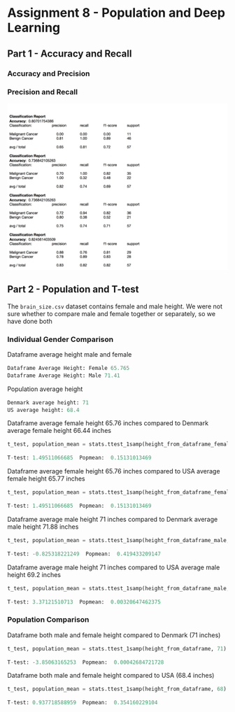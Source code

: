 # Assignment 8 - Population and Deep Learning

## Part 1 - Accuracy and Recall

### Accuracy and Precision

### Precision and Recall

![Text](https://github.com/HakimiX/BusinessIntelligence/blob/master/Assignment8/Model/model.jpg)

## Part 2 - Population and T-test

The `brain_size.csv` dataset contains female and male height. We were not sure whether to compare male and female together or separately, so we have done both

### Individual Gender Comparison

Dataframe average height male and female
```python
Dataframe Average Height: Female 65.765
Dataframe Average Height: Male 71.41
```

Population average height 
```python
Denmark average height: 71
US average height: 68.4
```

Dataframe average female height 65.76 inches compared to Denmark average female height 66.44 inches
```python
t_test, population_mean = stats.ttest_1samp(height_from_dataframe_female, 66)
```
```python
T-test: 1.49511066685  Popmean:  0.15131013469
```

Dataframe average female height 65.76 inches compared to USA average female height 65.77 inches
```python
t_test, population_mean = stats.ttest_1samp(height_from_dataframe_female, 65)
```
```python
T-test: 1.49511066685  Popmean:  0.15131013469
```

Dataframe average male height 71 inches compared to Denmark average male height 71.88 inches
```python
t_test, population_mean = stats.ttest_1samp(height_from_dataframe_male, 72)
```
```python
T-test: -0.825318221249  Popmean:  0.419433209147
```

Dataframe average male height 71 inches compared to USA average male height 69.2 inches
```python
t_test, population_mean = stats.ttest_1samp(height_from_dataframe_male, 69)
```
```python
T-test: 3.37121510713  Popmean:  0.00320647462375
```

### Population Comparison

Dataframe both male and female height compared to Denmark (71 inches)
```python
t_test, population_mean = stats.ttest_1samp(height_from_dataframe, 71)
```
```python
T-test: -3.85063165253  Popmean:  0.00042684721728
```

Dataframe both male and female height compared to USA (68.4 inches)
```python
t_test, population_mean = stats.ttest_1samp(height_from_dataframe, 68)
```
```python
T-test: 0.937718588959  Popmean:  0.354160229104
```






